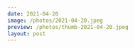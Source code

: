```yaml
---
date: 2021-04-20
image: /photos/2021-04-20.jpeg
preview: /photos/thumb-2021-04-20.jpeg
layout: post
---
```



